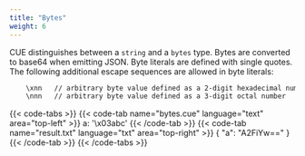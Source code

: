 ```yaml
---
title: "Bytes"
weight: 6
---
```


CUE distinguishes between a `string` and a `bytes` type.
Bytes are converted to base64 when emitting JSON.
Byte literals are defined with single quotes.
The following additional escape sequences are allowed in byte literals:

```txt
    \xnn   // arbitrary byte value defined as a 2-digit hexadecimal number
    \nnn   // arbitrary byte value defined as a 3-digit octal number
```
<!-- jba: this contradicts the spec, which has \nnn (no leading zero) -->

{{< code-tabs >}}
{{< code-tab name="bytes.cue" language="text"  area="top-left" >}}
a: '\x03abc'
{{< /code-tab >}}
{{< code-tab name="result.txt" language="txt"  area="top-right" >}}
{
    "a": "A2FiYw=="
}
{{< /code-tab >}}
{{< /code-tabs >}}

